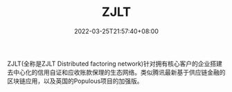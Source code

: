 ﻿---
weight: 
title: "ZJLT"
description: "ZJLT(全称是ZJLT Distributed factoring network)针对拥有核心客户的企业搭建去中心化的信用自证和应收账款保理的生态网络"
date: 2022-03-25T21:57:40+08:00
lastmod: 2022-03-25T16:45:40+08:00
draft: false
authors: ["Metabd"]
featuredImage: "zjlt.webp"
link: ""
tags: ["数字代币","ZJLT"]
categories: ["navigation"]
navigation: ["数字代币"]
lightgallery: true
toc: true
pinned: false
recommend: false
recommend1: false
---
ZJLT(全称是ZJLT Distributed factoring network)针对拥有核心客户的企业搭建去中心化的信用自证和应收账款保理的生态网络。类似腾讯最新基于供应链金融的区块链应用，以及英国的Populous项目的加强版。

